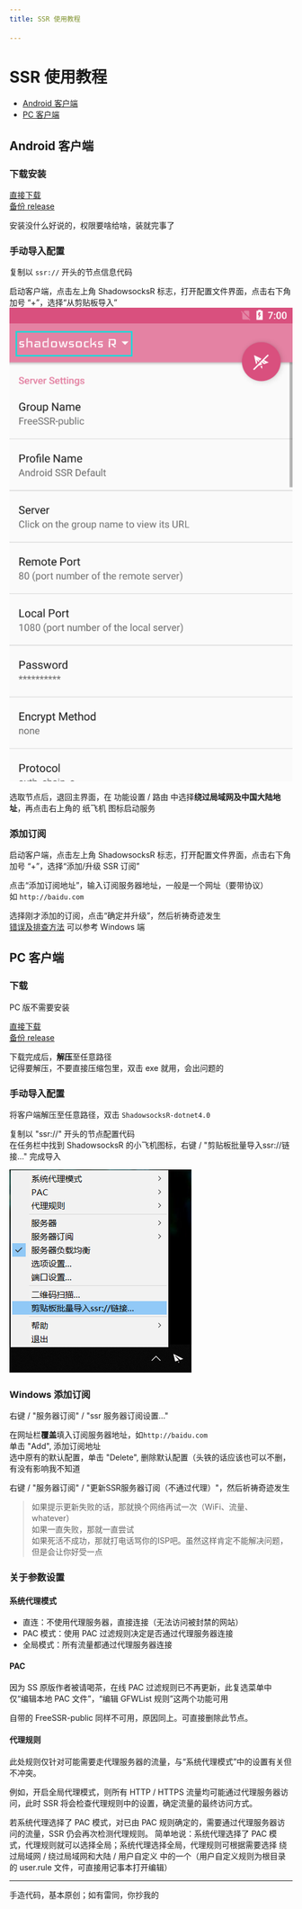 ```yaml
---
title: SSR 使用教程

---
```


# SSR 使用教程

- [Android 客户端](#android-客户端)
- [PC 客户端](#pc-客户端)

## Android 客户端
### 下载安装

[直接下载](https://github.com/Coolwrx/tests/raw/master/ss_how/ssr_3.4.0.6.apk)  
[备份 release](https://github.com/shadowsocksr-backup/shadowsocksr-android/releases)

安装没什么好说的，权限要啥给啥，装就完事了

### 手动导入配置

复制以 `ssr://` 开头的节点信息代码

启动客户端，点击左上角 ShadowsocksR 标志，打开配置文件界面，点击右下角加号 “+”，选择“从剪贴板导入”
![Android-ssr-input](https://github.com/Coolwrx/tests/raw/master/ss_how/SSR-Android-1.png)

选取节点后，退回主界面，在 功能设置 / 路由 中选择**绕过局域网及中国大陆地址**，再点击右上角的 纸飞机 图标启动服务

### 添加订阅

启动客户端，点击左上角 ShadowsocksR 标志，打开配置文件界面，点击右下角加号 “+”，选择“添加/升级 SSR 订阅”

点击“添加订阅地址”，输入订阅服务器地址，一般是一个网址（要带协议）  
如 `http://baidu.com`

选择刚才添加的订阅，点击“确定并升级”，然后祈祷奇迹发生  
[错误及排查方法](#windows-添加订阅) 可以参考 Windows 端

## PC 客户端
### 下载

PC 版不需要安装

[直接下载](https://github.com/Coolwrx/tests/raw/master/ss_how/ShadowsocksR-4.7.0-win.7z)  
[备份 release](https://github.com/shadowsocksr-backup/shadowsocksr-csharp/releases)

下载完成后，**解压**至任意路径  
记得要解压，不要直接压缩包里，双击 exe 就用，会出问题的

### 手动导入配置

将客户端解压至任意路径，双击 `ShadowsocksR-dotnet4.0`

复制以 "ssr://" 开头的节点配置代码  
在任务栏中找到 ShadowsocksR 的小飞机图标，右键 / "剪贴板批量导入ssr://链接…" 完成导入

![Windows-ssr-input](https://github.com/Coolwrx/tests/raw/master/ss_how/SSR-input.PNG)

### Windows 添加订阅

右键 / "服务器订阅" / "ssr 服务器订阅设置…"

在网址栏**覆盖**填入订阅服务器地址，如`http://baidu.com`  
单击 "Add", 添加订阅地址  
选中原有的默认配置，单击 "Delete", 删除默认配置（头铁的话应该也可以不删，有没有影响我不知道

右键 / "服务器订阅" / "更新SSR服务器订阅（不通过代理）"，然后祈祷奇迹发生
> 如果提示更新失败的话，那就换个网络再试一次（WiFi、流量、whatever）  
> 如果一直失败，那就一直尝试  
> 如果死活不成功，那就打电话骂你的ISP吧。虽然这样肯定不能解决问题，但是会让你好受一点  

### 关于参数设置

#### 系统代理模式

- 直连：不使用代理服务器，直接连接（无法访问被封禁的网站）
- PAC 模式：使用 PAC 过滤规则决定是否通过代理服务器连接
- 全局模式：所有流量都通过代理服务器连接

#### PAC

因为 SS 原版作者被请喝茶，在线 PAC 过滤规则已不再更新，此复选菜单中 仅“编辑本地 PAC 文件”，“编辑 GFWList 规则”这两个功能可用

自带的 FreeSSR-public 同样不可用，原因同上。可直接删除此节点。

#### 代理规则

此处规则仅针对可能需要走代理服务器的流量，与“系统代理模式”中的设置有关但不冲突。

例如，开启全局代理模式，则所有 HTTP / HTTPS 流量均可能通过代理服务器访问，此时 SSR 将会检查代理规则中的设置，确定流量的最终访问方式。

若系统代理选择了 PAC 模式，对已由 PAC 规则确定的，需要通过代理服务器访问的流量，SSR 仍会再次检测代理规则。
简单地说：系统代理选择了 PAC 模式，代理规则就可以选择全局；系统代理选择全局，代理规则可根据需要选择 绕过局域网 / 绕过局域网和大陆 / 用户自定义 中的一个（用户自定义规则为根目录的 user.rule 文件，可直接用记事本打开编辑）

---
手造代码，基本原创；如有雷同，你抄我的


